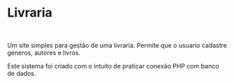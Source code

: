 <h1> Livraria </h1>
<br>
<p>Um site simples para gestão de uma livraria. Permite  que o usuario cadastre generos, autores e livros.</p>
<p> Este sistema foi criado com o intuito de praticar conexão PHP com banco de dados.</p>
